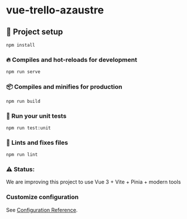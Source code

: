 # vue-trello-azaustre

## 🌱 Project setup
```
npm install
```

### 🔥 Compiles and hot-reloads for development
```
npm run serve
```

### 📦 Compiles and minifies for production
```
npm run build
```

### 🧪 Run your unit tests
```
npm run test:unit
```

### 💅 Lints and fixes files
```
npm run lint
```

### ⚠️ Status:

We are improving this project to use Vue 3 + Vite + Pinia + modern tools

### Customize configuration
See [Configuration Reference](https://cli.vuejs.org/config/).
